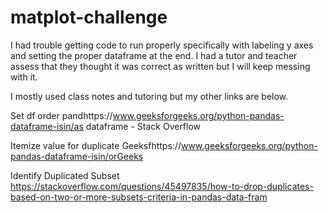 # matplot-challenge

I had trouble getting code to run properly specifically with labeling y axes and setting the proper dataframe at the end. I had a tutor and teacher assess that they thought it was correct as written but I will keep messing with it.

I mostly used class notes and tutoring but my other links are below.

Set df order
pandhttps://www.geeksforgeeks.org/python-pandas-dataframe-isin/as dataframe - Stack Overflow

Itemize value for duplicate
Geeksfhttps://www.geeksforgeeks.org/python-pandas-dataframe-isin/orGeeks

Identify Duplicated Subset
https://stackoverflow.com/questions/45497835/how-to-drop-duplicates-based-on-two-or-more-subsets-criteria-in-pandas-data-fram
